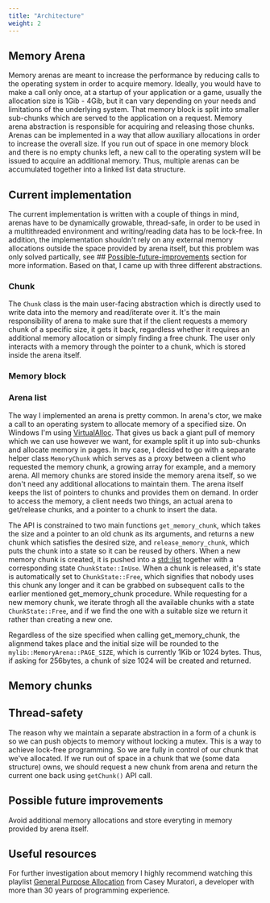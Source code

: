 ```yaml
---
title: "Architecture"
weight: 2
---
```


## Memory Arena 
Memory arenas are meant to increase the performance by reducing calls to the operating system in order to acquire 
memory. Ideally, you would have to make a call only once, at a startup of your application or a game, usually the allocation size is 1Gib - 4Gib, but it can vary depending on your needs and limitations of the underlying system. That memory block is split into smaller sub-chunks which are served to the application on a request. Memory arena abstraction is responsible for acquiring and releasing those chunks. Arenas can be implemented in a way that allow auxiliary allocations in order to increase the overall size. If you run out of space in one memory block and there is no empty chunks left, a new call to the operating system will be issued to acquire an additional memory. Thus, multiple arenas can be accumulated together into a linked list data structure.

## Current implementation
The current implementation is written with a couple of things in mind, arenas have to be dynamically growable, thread-safe, in order to be used in a multithreaded environment and writing/reading data has to be lock-free. In addition, the implementation shouldn't rely on any external memory allocations outside the space provided by arena itself, but this problem was only solved partically, see ## [Possible-future-improvements](./architecture.md#possible-future-improvements) section for more information. Based on that, I came up with three different abstractions.

### Chunk 
The `Chunk` class is the main user-facing abstraction which is directly used to write data into the memory and read/iterate over it. It's the main responsibility of arena to make sure that if the client requests a memory chunk of a specific size, it gets it back, regardless whether it requires an additional memory allocation or simply finding a free chunk. The user only interacts with a memory through the pointer to a chunk, 
which is stored inside the arena itself.

### Memory block

### Arena list


The way I implemented an arena is pretty common. In arena's ctor, we make a call to an operating system to allocate memory of a specified size. On Windows I'm using [VirtualAlloc](https://learn.microsoft.com/en-us/windows/win32/api/memoryapi/nf-memoryapi-virtualalloc). That gives us back a giant pull of memory which we can use however we want, 
for example split it up into sub-chunks and allocate memory in pages.
In my case, I decided to go with a separate helper class `MemoryChunk` which serves as a proxy between a client who requested the memory chunk, a growing array for example, and a memory arena. All memory chunks are stored inside the memory arena itself, 
so we don't need any additional allocations to maintain them. The arena itself keeps the list of pointers to chunks and provides them on demand. In order to access the memory, a client needs two things, an actual arena to get/release chunks, and a pointer 
to a chunk to insert the data.

The API is constrained to two main functions `get_memory_chunk`, which takes the size and a pointer to an old chunk as its arguments, and returns a new chunk which satisfies the desired size, and `release_memory_chunk`, which puts the chunk into a state so it can be reused by others. When a new memory chunk is created, it is pushed into a [std::list](https://en.cppreference.com/w/cpp/container/list) together with a corresponding state `ChunkState::InUse`. When a chunk is released, it's state is automatically set to `ChunkState::Free`, which signifies 
that nobody uses this chunk any longer and it can be grabbed on subsequent calls to the earlier mentioned get_memory_chunk procedure.
While requesting for a new memory chunk, we iterate throgh all the available chunks with a state `ChunkState::Free`, and if we find the one with a suitable size we return it rather than creating a new one.

Regardless of the size specified when calling get_memory_chunk, the alignmend takes place and the initial size will be rounded to the  
`mylib::MemoryArena::PAGE_SIZE`, which is currently 1Kib or 1024 bytes. Thus, if asking for 256bytes, a chunk of size 1024 will be created and returned.

## Memory chunks

## Thread-safety
The reason why we maintain a separate abstraction in a form of a chunk is so we can push objects to memory without locking a mutex. This is a way to achieve lock-free programming. So we are fully in control of our chunk that we've allocated. If we run out of space in a chunk that we (some data structure) owns, we should request a new chunk from arena and return the current one back using
`getChunk()` API call.

## Possible future improvements
Avoid additional memory allocations and store everyting in memory provided by arena itself.

## Useful resources
For further investigation about memory I highly recommend watching this playlist [General Purpose Allocation](https://www.youtube.com/watch?v=MvDUe2evkHg&list=PLEMXAbCVnmY6Azbmzj3BiC3QRYHE9QoG7&ab_channel=MollyRocket) from Casey Muratori, a developer with more than 30 years of programming experience.